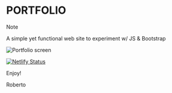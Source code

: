 # PORTFOLIO

> [!NOTE]
> A simple yet functional web site to experiment w/ JS & Bootstrap 

![Portfolio screen](/home/akaro/Documenti/js/github/portfolio/img/gitPortfolio.png)

[![Netlify Status](https://api.netlify.com/api/v1/badges/d44132eb-9923-47ed-9a60-58cc734dbeee/deploy-status)](https://app.netlify.com/sites/robertocastelliteal/deploys)

Enjoy!

Roberto
